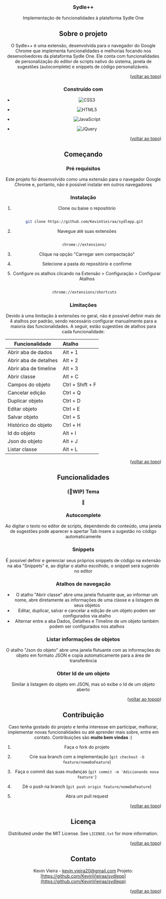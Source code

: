 
<a  name="readme-top"></a>
  

  

<!-- PROJECT LOGO -->

<br />

<div  align="center">

<a  href="https://github.com/KevinVieiraa/sydlepp">

</a>

  

<h3  align="center">Sydle++</h3>

  

<p  align="center">

Implementação de funcionalidades à plataforma Sydle One

  
  

<!-- ABOUT THE PROJECT -->

## Sobre o projeto

  


  

O Sydle++ é uma extensão, desenvolvida para o navegador do Google Chrome que implementa funcionalidades e melhorias focando nos desenvolvedores da plataforma Sydle One. Ele conta com funcionalidades de personalização do editor de scripts nativo do sistema, janela de sugestões (autocomplete) e snippets de código personalizáveis.

  

<p  align="right">(<a  href="#readme-top">voltar ao topo</a>)</p>

  
  
  

### Construído com


* ![CSS3](https://img.shields.io/badge/css3-%231572B6.svg?style=for-the-badge&logo=css3&logoColor=white)

*  ![HTML5](https://img.shields.io/badge/html5-%23E34F26.svg?style=for-the-badge&logo=html5&logoColor=white)

*  ![JavaScript](https://img.shields.io/badge/javascript-%23323330.svg?style=for-the-badge&logo=javascript&logoColor=%23F7DF1E)

*  ![JQuery](https://img.shields.io/badge/jQuery-0769AD?style=for-the-badge&logo=jquery&logoColor=white)

  

<p  align="right">(<a  href="#readme-top">voltar ao topo</a>)</p>

  
  
  

<!-- GETTING STARTED -->

## Começando



### Pré requisitos

  

Este projeto foi desenvolvido como uma extensão para o navegador Google Chrome e, portanto, não é possível instalar em outros navegadores

  

### Instalação

  


1. Clone ou baixe o repositório

```sh

 git clone https://github.com/KevinVieiraa/sydlepp.git

```

2. Navegue até suas extensões
```sh

 chrome://extensions/

```

3. Clique na opção "Carregar sem compactação"

4. Selecione a pasta do repositório e confirme
   
5. Configure os atalhos clicando na Extensão > Configuração > Configurar Atalhos
```sh

 chrome://extensions/shortcuts

```

### Limitações

Devido à uma limitação à extensões no geral, não é possível definir mais de 4 atalhos por padrão, sendo necessário configurar manualmente para a maioria das funcionalidades. A seguir, estão sugestões de atalhos para cada funcionalidade:

| Funcionalidade | Atalho |
|-|:-|
|Abrir aba de dados| Alt + 1|
|Abrir aba de detalhes| Alt + 2|
|Abrir aba de timeline| Alt + 3|
|Abrir classe| Alt + C|
|Campos do objeto| Ctrl + Shift + F|
|Cancelar edição| Ctrl + Q|
|Duplicar objeto| Ctrl + D|
|Editar objeto| Ctrl + E|
|Salvar objeto| Ctrl + S
|Histórico do objeto| Ctrl + H|
|Id do objeto| Alt + I|
|Json do objeto| Alt + J|
|Listar classe| Alt + L|



<p  align="right">(<a  href="#readme-top">voltar ao topo</a>)</p>

  
  
  

<!-- USAGE EXAMPLES -->

## Funcionalidades

  
### (🚧WIP) Tema 
🚧

### Autocomplete
Ao digitar o texto no editor de scripts, dependendo do conteúdo, uma janela de sugestões pode aparecer e apertar Tab insere a sugestão no código automaticamente

### Snippets
É possível definir e gerenciar seus próprios snippets de código na extensão na aba "Snippets" e, ao digitar o atalho escolhido, o snippet será sugerido no editor
  
 ### Atalhos de navegação
- O atalho "Abrir classe" abre uma janela flutuante que, ao informar um nome, abre diretamente as informações de uma classe e a listagem de seus objetos
- Editar, duplicar, salvar e cancelar a edição de um objeto podem ser configurados via atalho
- Alternar entre a aba Dados, Detalhes e Timeline de um objeto também podem ser configurados nos atalhos
 
 ### Listar informações de objetos
 O atalho "Json do objeto" abre uma janela flutuante com as informações do objeto em formato JSON e copia automaticamente para a área de transferência

### Obter Id de um objeto
Similar à listagem do objeto em JSON, mas só exibe o Id de um objeto aberto

<p  align="right">(<a  href="#readme-top">voltar ao topop</a>)</p>
  

<!-- CONTRIBUTING -->

## Contribuição

Caso tenha gostado do projeto e tenha interesse em participar, melhorar, implementar novas funcionalidades ou até aprender mais sobre, entre em contato. Contribuições são **muito bem vindas** :)
  

1. Faça o fork do projeto

2. Crie sua branch com a implementação (`git checkout -b feature/nomeDaFeature`)

3. Faça o commit das suas mudanças (`git commit -m 'Adicionando nova feature'`)

4. Dê o push na branch (`git push origin feature/nomeDaFeature`)

5. Abra um pull request

  

<p  align="right">(<a  href="#readme-top">voltar ao topo</a>)</p>

  
  
  

<!-- LICENSE -->

## Licença

  

Distributed under the MIT License. See `LICENSE.txt` for more information.

  

<p  align="right">(<a  href="#readme-top">voltar ao topo</a>)</p>

  
  
  

<!-- CONTACT -->

## Contato

Kevin Vieira  - kevin.vieira20@gmail.com
Projeto: [https://github.com/KevinVieiraa/sydlepp](https://github.com/KevinVieiraa/sydlepp)

  

<p  align="right">(<a  href="#readme-top">voltar ao topo</a>)</p>

